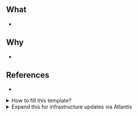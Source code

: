 ## What

-

## Why

-

## References

-

<details>
  <summary>How to fill this template?</summary>

- **What:** what changed, what do these changes mean? (high level)
- **Why:** why these changes were made? (business case, technical context, etc.)
- **References:** Links to Jira tasks, GitHub issues (use `Closes #123`) and PRs, or related documentation for context.

Use bullet points to be concise and to the point.

</details>

<details>
  <summary>Expand this for infrastructure updates via Atlantis</summary>

* Only atlantis can merge PRs in this repo, and it does so after automatically updating the github configuration, teams
  and repos.
* Make sure your branch is up-to-date with main before running `atlantis plan -p "production"` and `atlantis apply`

</details>